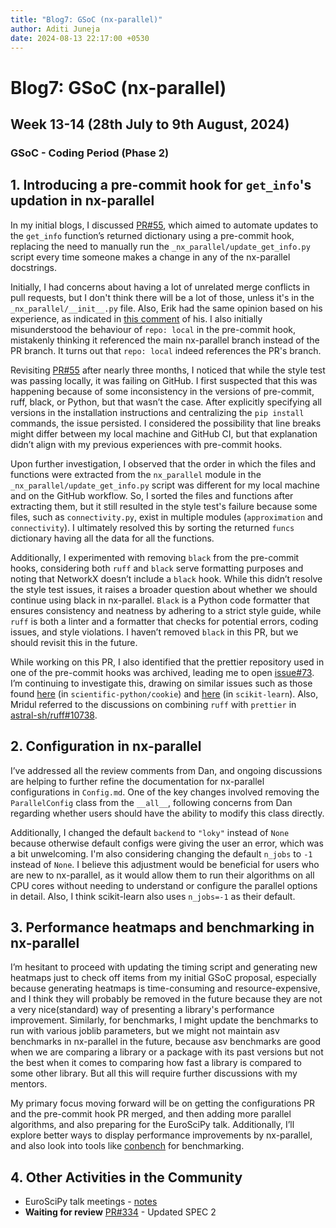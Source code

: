 ```yaml
---
title: "Blog7: GSoC (nx-parallel)"
author: Aditi Juneja
date: 2024-08-13 22:17:00 +0530
---
```


# Blog7: GSoC (nx-parallel)

## Week 13-14 (28th July to 9th August, 2024)

### GSoC - Coding Period (Phase 2)

## 1. Introducing a pre-commit hook for `get_info`'s updation in nx-parallel

In my initial blogs, I discussed [PR#55](https://github.com/networkx/nx-parallel/pull/55), which aimed to automate updates to the `get_info` function’s returned dictionary using a pre-commit hook, replacing the need to manually run the `_nx_parallel/update_get_info.py` script every time someone makes a change in any of the nx-parallel docstrings.

Initially, I had concerns about having a lot of unrelated merge conflicts in pull requests, but I don't think there will be a lot of those, unless it's in the `_nx_parallel/__init__.py` file. Also, Erik had the same opinion based on his experience, as indicated in [this comment](https://github.com/networkx/nx-parallel/issues/62#issuecomment-2102256774) of his. I also initially misunderstood the behaviour of `repo: local` in the pre-commit hook, mistakenly thinking it referenced the main nx-parallel branch instead of the PR branch. It turns out that `repo: local` indeed references the PR's branch.

Revisiting [PR#55](https://github.com/networkx/nx-parallel/pull/55) after nearly three months, I noticed that while the style test was passing locally, it was failing on GitHub. I first suspected that this was happening because of some inconsistency in the versions of pre-commit, ruff, black, or Python, but that wasn’t the case. After explicitly specifying all versions in the installation instructions and centralizing the `pip install` commands, the issue persisted. I considered the possibility that line breaks might differ between my local machine and GitHub CI, but that explanation didn’t align with my previous experiences with pre-commit hooks.

Upon further investigation, I observed that the order in which the files and functions were extracted from the `nx_parallel` module in the `_nx_parallel/update_get_info.py` script was different for my local machine and on the GitHub workflow. So, I sorted the files and functions after extracting them, but it still resulted in the style test's failure because some files, such as `connectivity.py`, exist in multiple modules (`approximation` and `connectivity`). I ultimately resolved this by sorting the returned `funcs` dictionary having all the data for all the functions.

Additionally, I experimented with removing `black` from the pre-commit hooks, considering both `ruff` and `black` serve formatting purposes and noting that NetworkX doesn’t include a `black` hook. While this didn’t resolve the style test issues, it raises a broader question about whether we should continue using black in nx-parallel. `Black` is a Python code formatter that ensures consistency and neatness by adhering to a strict style guide, while `ruff` is both a linter and a formatter that checks for potential errors, coding issues, and style violations. I haven’t removed `black` in this PR, but we should revisit this in the future.

While working on this PR, I also identified that the prettier repository used in one of the pre-commit hooks was archived, leading me to open [issue#73](https://github.com/networkx/nx-parallel/issues/73). I’m continuing to investigate this, drawing on similar issues such as those found [here](https://github.com/scientific-python/cookie/pull/467) (in `scientific-python/cookie`) and [here](https://github.com/scikit-learn/scikit-learn/issues/29621) (in `scikit-learn`). Also, Mridul referred to the discussions on combining `ruff` with `prettier` in [astral-sh/ruff#10738](https://github.com/astral-sh/ruff/issues/10738).

## 2. Configuration in nx-parallel

I’ve addressed all the review comments from Dan, and ongoing discussions are helping to further refine the documentation for nx-parallel configurations in `Config.md`. One of the key changes involved removing the `ParallelConfig` class from the `__all__`, following concerns from Dan regarding whether users should have the ability to modify this class directly.

Additionally, I changed the default `backend` to `"loky"` instead of `None` because otherwise default configs were giving the user an error, which was a bit unwelcoming. I'm also considering changing the default `n_jobs` to `-1` instead of `None`. I believe this adjustment would be beneficial for users who are new to nx-parallel, as it would allow them to run their algorithms on all CPU cores without needing to understand or configure the parallel options in detail. Also, I think scikit-learn also uses `n_jobs=-1` as their default.

## 3. Performance heatmaps and benchmarking in nx-parallel

I’m hesitant to proceed with updating the timing script and generating new heatmaps just to check off items from my initial GSoC proposal, especially because generating heatmaps is time-consuming and resource-expensive, and I think they will probably be removed in the future because they are not a very nice(standard) way of presenting a library's performance improvement. Similarly, for benchmarks, I might update the benchmarks to run with various joblib parameters, but we might not maintain asv benchmarks in nx-parallel in the future, because asv benchmarks are good when we are comparing a library or a package with its past versions but not the best when it comes to comparing how fast a library is compared to some other library. But all this will require further discussions with my mentors.

My primary focus moving forward will be on getting the configurations PR and the pre-commit hook PR merged, and then adding more parallel algorithms, and also preparing for the EuroSciPy talk. Additionally, I’ll explore better ways to display performance improvements by nx-parallel, and also look into tools like [conbench](https://conbench.github.io/conbench/) for benchmarking.

## 4. Other Activities in the Community

- EuroSciPy talk meetings - [notes](https://hackmd.io/@Schefflera-Arboricola/rylqrtQ90/edit)
- **Waiting for review** [PR#334](https://github.com/scientific-python/specs/pull/334) - Updated SPEC 2
